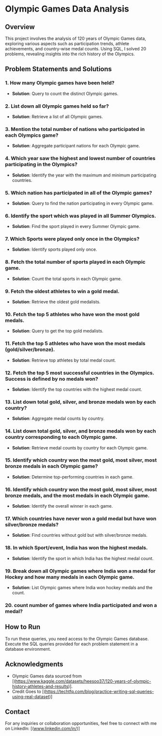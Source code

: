 # Olympic Games Data Analysis

## Overview

This project involves the analysis of 120 years of Olympic Games data, exploring various aspects such as participation trends, athlete achievements, and country-wise medal counts. Using SQL, I solved 20 problems, revealing insights into the rich history of the Olympics.

## Problem Statements and Solutions

### 1. How many Olympic games have been held?

   - **Solution**: Query to count the distinct Olympic games.

### 2. List down all Olympic games held so far?

   - **Solution**: Retrieve a list of all Olympic games.

### 3. Mention the total number of nations who participated in each Olympics game?

   - **Solution**: Aggregate participant nations for each Olympic game.

### 4. Which year saw the highest and lowest number of countries participating in the Olympics?

   - **Solution**: Identify the year with the maximum and minimum participating countries.

### 5. Which nation has participated in all of the Olympic games?

   - **Solution**: Query to find the nation participating in every Olympic game.

### 6. Identify the sport which was played in all Summer Olympics.

   - **Solution**: Find the sport played in every Summer Olympic game.

### 7. Which Sports were played only once in the Olympics?

   - **Solution**: Identify sports played only once.

### 8. Fetch the total number of sports played in each Olympic game.

   - **Solution**: Count the total sports in each Olympic game.

### 9. Fetch the oldest athletes to win a gold medal.

   - **Solution**: Retrieve the oldest gold medalists.

### 10. Fetch the top 5 athletes who have won the most gold medals.

   - **Solution**: Query to get the top gold medalists.

### 11. Fetch the top 5 athletes who have won the most medals (gold/silver/bronze).

   - **Solution**: Retrieve top athletes by total medal count.

### 12. Fetch the top 5 most successful countries in the Olympics. Success is defined by no medals won?

   - **Solution**: Identify the top countries with the highest medal count.

### 13. List down total gold, silver, and bronze medals won by each country?

   - **Solution**: Aggregate medal counts by country.

### 14. List down total gold, silver, and bronze medals won by each country corresponding to each Olympic game.

   - **Solution**: Retrieve medal counts by country for each Olympic game.

### 15. Identify which country won the most gold, most silver, most bronze medals in each Olympic game?

   - **Solution**: Determine top-performing countries in each game.

### 16. Identify which country won the most gold, most silver, most bronze medals, and the most medals in each Olympic game.

   - **Solution**: Identify the overall winner in each game.

### 17. Which countries have never won a gold medal but have won silver/bronze medals?

   - **Solution**: Find countries without gold but with silver/bronze medals.

### 18. In which Sport/event, India has won the highest medals.

   - **Solution**: Identify the sport in which India has the highest medal count.

### 19. Break down all Olympic games where India won a medal for Hockey and how many medals in each Olympic game.

   - **Solution**: List Olympic games where India won hockey medals and the count.
     
### 20. count number of games where India participated and won a medal?

## How to Run

To run these queries, you need access to the Olympic Games database. Execute the SQL queries provided for each problem statement in a database environment.

## Acknowledgments

- Olympic Games data sourced from [(https://www.kaggle.com/datasets/heesoo37/120-years-of-olympic-history-athletes-and-results)].
- Credit Goes to [(https://techtfq.com/blog/practice-writing-sql-queries-using-real-dataset)]
## Contact

For any inquiries or collaboration opportunities, feel free to connect with me on LinkedIn: [(www.linkedin.com/in/)]
